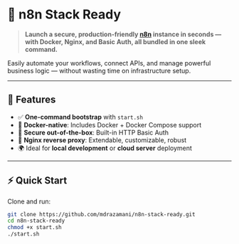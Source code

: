 # 🚀 n8n Stack Ready

> **Launch a secure, production-friendly [n8n](https://n8n.io) instance in seconds — with Docker, Nginx, and Basic Auth, all bundled in one sleek command.**

Easily automate your workflows, connect APIs, and manage powerful business logic — without wasting time on infrastructure setup.

---

## 🔧 Features

- ✅ **One-command bootstrap** with `start.sh`
- 🐳 **Docker-native**: Includes Docker + Docker Compose support
- 🔐 **Secure out-of-the-box**: Built-in HTTP Basic Auth
- 🧱 **Nginx reverse proxy**: Extendable, customizable, robust
- 🌍 Ideal for **local development** or **cloud server** deployment

---

## ⚡️ Quick Start

Clone and run:

```bash
git clone https://github.com/mdrazamani/n8n-stack-ready.git
cd n8n-stack-ready
chmod +x start.sh
./start.sh
